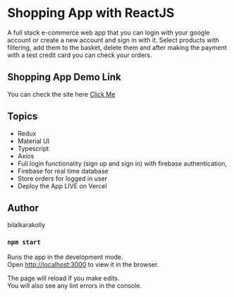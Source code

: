 # Shopping App with ReactJS

A full stack e-commerce web app that you can login with your google account or create a new account and sign in with it. Select products with filtering, add them to the basket, delete them and after making the payment with a test credit card you can check your orders.

## Shopping App Demo Link

You can check the site here
[Click Me](https://shopping-5cggq2oc5-bilalkarakollu.vercel.app/)

## Topics

- Redux
- Material UI
- Typescript
- Axios
- Full login functionality (sign up and sign in) with firebase authentication,
- Firebase for real time database
- Store orders for logged in user
- Deploy the App LIVE on Vercel

## Author

bilalkarakolly

### `npm start`

Runs the app in the development mode.\
Open [http://localhost:3000](http://localhost:3000) to view it in the browser.

The page will reload if you make edits.\
You will also see any lint errors in the console.
